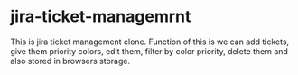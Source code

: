 # jira-ticket-managemrnt
This is jira ticket management clone. Function of this is we can add tickets, give them priority colors, edit them, filter by color priority, delete them and also stored in browsers storage.

